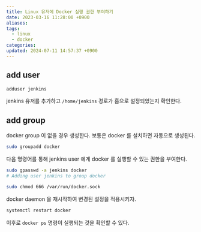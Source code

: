```yaml
---
title: Linux 유저에 Docker 실행 권한 부여하기
date: 2023-03-16 11:28:00 +0900
aliases: 
tags:
  - linux
  - docker
categories: 
updated: 2024-07-11 14:57:37 +0900
---
```


## add user

```bash
adduser jenkins
```

jenkins 유저를 추가하고 `/home/jenkins` 경로가 홈으로 설정되었는지 확인한다.

## add group

docker group 이 없을 경우 생성한다. 보통은 docker 를 설치하면 자동으로 생성된다.

```bash
sudo groupadd docker
```

다음 명령어를 통해 jenkins user 에게 docker 를 실행할 수 있는 권한을 부여한다.

```bash
sudo gpasswd -a jenkins docker
# Adding user jenkins to group docker
```

```bash
sudo chmod 666 /var/run/docker.sock
```

docker daemon 을 재시작하여 변경된 설정을 적용시키자.

```bash
systemctl restart docker
```

이후로 `docker ps` 명령이 실행되는 것을 확인할 수 있다.
